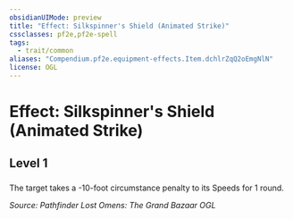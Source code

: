```yaml
---
obsidianUIMode: preview
title: "Effect: Silkspinner's Shield (Animated Strike)"
cssclasses: pf2e,pf2e-spell
tags:
  - trait/common
aliases: "Compendium.pf2e.equipment-effects.Item.dchlrZqQ2oEmgNlN"
license: OGL
---
```

# Effect: Silkspinner's Shield (Animated Strike)
## Level 1
### 






The target takes a -10-foot circumstance penalty to its Speeds for 1 round.

*Source: Pathfinder Lost Omens: The Grand Bazaar*
*OGL*